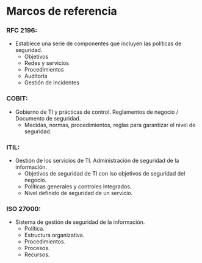 # Marcos de referencia

### RFC 2196:

- Establece una serie de componentes que incluyen las políticas de seguridad.
  - Objetivos
  - Redes y servicios
  - Procedimientos
  - Auditoría
  - Gestión de incidentes

### COBIT:

- Gobierno de TI y prácticas de control. Reglamentos de negocio / Documento de seguridad.
  - Medidas, normas, procedimientos, reglas para garantizar el nivel de seguridad.

### ITIL:

- Gestión de los servicios de TI. Administración de seguridad de la información.
  - Objetivos de seguridad de TI con lso objetivos de seguridad del negocio.
  - Políticas generales y controles integrados.
  - Nivel definido de seguridad de un servicio.

### ISO 27000:

- Sistema de gestión de seguridad de la información.
  - Política.
  - Estructura organizativa.
  - Procedimientos.
  - Procesos.
  - Recursos.
